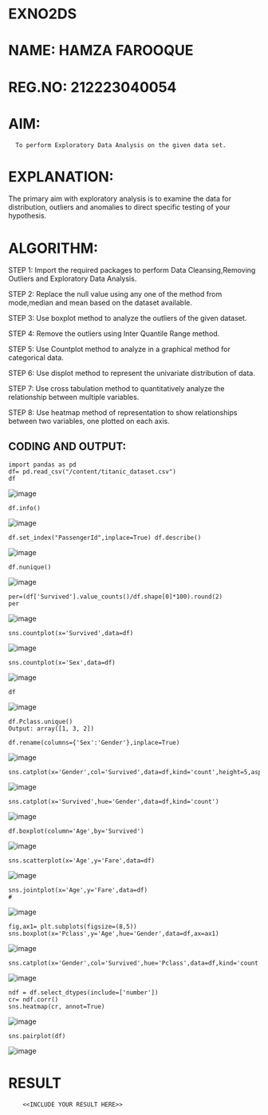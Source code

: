 # EXNO2DS
# NAME: HAMZA FAROOQUE
# REG.NO: 212223040054
# AIM:
      To perform Exploratory Data Analysis on the given data set.
      
# EXPLANATION:
  The primary aim with exploratory analysis is to examine the data for distribution, outliers and anomalies to direct specific testing of your hypothesis.
  
# ALGORITHM:
STEP 1: Import the required packages to perform Data Cleansing,Removing Outliers and Exploratory Data Analysis.

STEP 2: Replace the null value using any one of the method from mode,median and mean based on the dataset available.

STEP 3: Use boxplot method to analyze the outliers of the given dataset.

STEP 4: Remove the outliers using Inter Quantile Range method.

STEP 5: Use Countplot method to analyze in a graphical method for categorical data.

STEP 6: Use displot method to represent the univariate distribution of data.

STEP 7: Use cross tabulation method to quantitatively analyze the relationship between multiple variables.

STEP 8: Use heatmap method of representation to show relationships between two variables, one plotted on each axis.

## CODING AND OUTPUT:
```
import pandas as pd
df= pd.read_csv("/content/titanic_dataset.csv")
df
```
![image](https://github.com/user-attachments/assets/af4a5e71-49c4-45bc-9a32-b860a674789a)
```
df.info()
```

![image](https://github.com/user-attachments/assets/f628b22c-b2ae-41d4-a6f4-4db38467a5bd)

```
df.set_index("PassengerId",inplace=True) df.describe()
```

![image](https://github.com/user-attachments/assets/d05c3e62-e2b0-42a8-a077-2fce29932353)
```
df.nunique()
```

![image](https://github.com/user-attachments/assets/3237f89f-bc91-46cf-b7e5-fd03e3aa028b)
```
per=(df['Survived'].value_counts()/df.shape[0]*100).round(2)
per
```

![image](https://github.com/user-attachments/assets/d0b227f8-eebe-47de-a826-459cf8478734)
```
sns.countplot(x='Survived',data=df)
```

![image](https://github.com/user-attachments/assets/861ffb48-109d-46a7-8b03-f7fe0e9620ee)
```
sns.countplot(x='Sex',data=df)
```

![image](https://github.com/user-attachments/assets/fd5fdacf-7a57-4007-8732-84c523983780)
 ```
df
```

![image](https://github.com/user-attachments/assets/1ea18637-7b0b-4f23-9985-152059941917)
```
df.Pclass.unique()
Output: array([1, 3, 2])
```
```
df.rename(columns={'Sex':'Gender'},inplace=True)
```

![image](https://github.com/user-attachments/assets/1ab3c305-6843-4b3c-8b8c-71a4c259b7f8)
  
```
sns.catplot(x='Gender',col='Survived',data=df,kind='count',height=5,aspect=.7)
```

![image](https://github.com/user-attachments/assets/88e3cdb0-523b-4768-90da-33cce7adf7e9)
```
sns.catplot(x='Survived',hue='Gender',data=df,kind='count')
```

![image](https://github.com/user-attachments/assets/a360c1d5-0392-4675-b4c3-d7bc5964d2b6)
```
df.boxplot(column='Age',by='Survived')
```

![image](https://github.com/user-attachments/assets/7b53fc52-3bbf-4386-829b-9af4918763e4)
```
sns.scatterplot(x='Age',y='Fare',data=df)
```

![image](https://github.com/user-attachments/assets/17a8067c-1d4c-4f64-8aea-16d3693f3936)
```
sns.jointplot(x='Age',y='Fare',data=df)
#
```

![image](https://github.com/user-attachments/assets/50314a1d-bf45-4eac-8f1c-c9ad1445397b)
```
fig,ax1= plt.subplots(figsize=(8,5))
sns.boxplot(x='Pclass',y='Age',hue='Gender',data=df,ax=ax1)
```

![image](https://github.com/user-attachments/assets/483df819-cc50-4b5b-885c-4bf70db888cf)
```
sns.catplot(x='Gender',col='Survived',hue='Pclass',data=df,kind='count')
```

![image](https://github.com/user-attachments/assets/ea0439f1-03d3-4dc6-938c-8ee5589477a1)
```
ndf = df.select_dtypes(include=['number'])
cr= ndf.corr()
sns.heatmap(cr, annot=True)
```

![image](https://github.com/user-attachments/assets/561452f1-6717-4366-bdc7-fe28ecf27f66)
```
sns.pairplot(df)
```

![image](https://github.com/user-attachments/assets/5416da2c-df72-49ec-8517-77e34b1fe8b2)

# RESULT
        <<INCLUDE YOUR RESULT HERE>>
